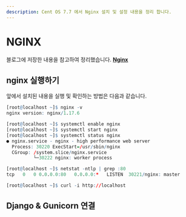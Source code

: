 ```yaml
---
description: Cent OS 7.7 에서 Nginx 설치 및 설정 내용을 정리 합니다.
---
```


# **NGINX**

블로그에 저장한 내용을 참고하여 정리했습니다. **[Nginx](https://yongbeomkim.github.io/django/dj-guni-cent/)** 

## nginx 실행하기

앞에서 설치된 내용을 실행 및 확인하는 방법은 다음과 같습니다.

```r
[root@localhost ~]$ nginx -v
nginx version: nginx/1.17.6

[root@localhost ~]$ systemctl enable nginx
[root@localhost ~]$ systemctl start nginx
[root@localhost ~]$ systemctl status nginx
● nginx.service - nginx - high performance web server
  Process: 30220 ExecStart=/usr/sbin/nginx 
  CGroup: /system.slice/nginx.service
          └─30222 nginx: worker process

[root@localhost ~]$ netstat -ntlp | grep :80
tcp   0   0 0.0.0.0:80   0.0.0.0:*   LISTEN  30221/nginx: master 

[root@localhost ~]$ curl -i http://localhost
```

## Django & Gunicorn 연결